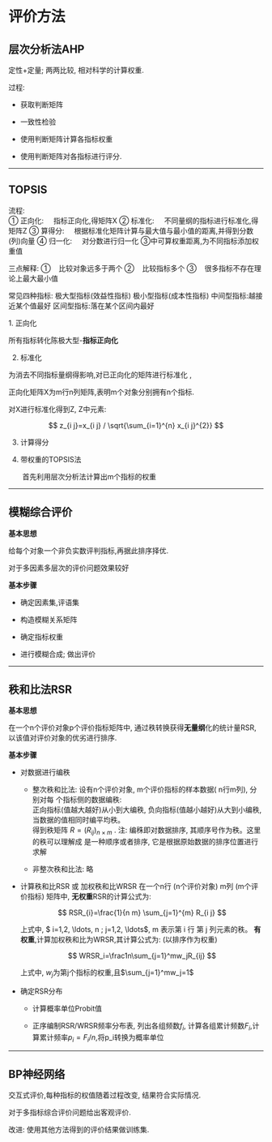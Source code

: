 # 评价方法

## 层次分析法AHP

定性+定量;  两两比较, 相对科学的计算权重.



过程:

- 获取判断矩阵

- 一致性检验

- 使用判断矩阵计算各指标权重

- 使用判断矩阵对各指标进行评分.
  
  

****

## TOPSIS

流程:  
    ① 正向化:     指标正向化,得矩阵X
    ② 标准化:     不同量纲的指标进行标准化,得矩阵Z
    ③ 算得分:     根据标准化矩阵计算与最大值与最小值的距离,并得到分数(列)向量
    ④ 归一化:     对分数进行归一化
           ③中可算权重距离,为不同指标添加权重值

三点解释:
    ①    比较对象远多于两个
    ②    比较指标多个
    ③    很多指标不存在理论上最大最小值



常见四种指标:
    极大型指标(效益性指标)
    极小型指标(成本性指标)
    中间型指标:越接近某个值最好
    区间型指标:落在某个区间内最好



1. 正向化

所有指标转化陈极大型-**指标正向化**

2. 标准化

为消去不同指标量纲得影响,对已正向化的矩阵进行标准化 ,

正向化矩阵X为m行n列矩阵,表明m个对象分别拥有n个指标.

对X进行标准化得到Z, Z中元素:

$$
z_{i j}=x_{i j} / \sqrt{\sum_{i=1}^{n} x_{i j}^{2}}
$$

3. 计算得分
   
   

4. 带权重的TOPSIS法

       首先利用层次分析法计算出m个指标的权重

****

## 模糊综合评价

**基本思想**

给每个对象一个非负实数评判指标,再据此排序择优.

对于多因素多层次的评价问题效果较好

**基本步骤**

- 确定因素集,评语集

- 构造模糊关系矩阵

- 确定指标权重

- 进行模糊合成; 做出评价
  
  

****

## 秩和比法RSR

**基本思想**

在一个n个评价对象p个评价指标矩阵中, 通过秩转换获得**无量纲**化的统计量RSR, 以该值对评价对象的优劣进行排序.

**基本步骤**

- 对数据进行编秩
  
  - 整次秩和比法:
    设有n个评价对象, m个评价指标的样本数据( n行m列),  分别对每 个指标侧的数据编秩:   
    正向指标(值越大越好)从小到大编秩, 负向指标(值越小越好)从大到小编秩, 当数据的值相同时编平均秩。  
    得到秩矩阵  $R=\left(R_{i j}\right)_{n \times m}$ .
    注: 编秼即对数据排序, 其顺序号作为秩。这里的秩可以理解成 是一种顺序或者排序, 它是根据原始数据的排序位置进行求解
  
  - 非整次秩和比法:
    略

- 计算秩和比RSR 或 加权秩和比WRSR
  在一个n行 (n个评价对象) m列 (m个评价指标) 矩阵中, 
  **无权重**RSR的计算公式为:
  
  $$
  RSR_{i}=\frac{1}{n m} \sum_{j=1}^{m} R_{i j}
  $$
  
  上式中, $ i=1,2, \ldots, n ; j=1,2, \ldots$, m  表示第 i 行 第 j 列元素的秩。
  **有权重**,计算加权秩和比为WRSR,其计算公式为: (以排序作为权重)
  
  $$
  WRSR_i=\frac1n\sum_{j=1}^mw_jR_{ij}
  $$
  
  上式中, $w_j$为第j个指标的权重,且$\sum_{j=1}^mw_j=1$
  
  

- 确定RSR分布
  - 计算概率单位Probit值
  
  - 正序编制RSR/WRSR频率分布表, 列出各组频数$f_i$, 计算各组累计频数$F_i$,计算累计频率$p_i=F_i/n$,将p_i转换为概率单位

****

## BP神经网络

交互式评价,每种指标的权值随着过程改变, 结果符合实际情况.

对于多指标综合评价问题给出客观评价.



改进: 使用其他方法得到的评价结果做训练集.
